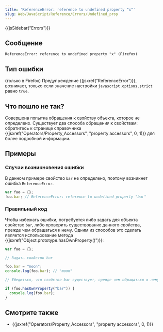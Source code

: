 ```yaml
---
title: 'ReferenceError: reference to undefined property "x"'
slug: Web/JavaScript/Reference/Errors/Undefined_prop
---
```


{{jsSidebar("Errors")}}

## Сообщение

```
ReferenceError: reference to undefined property "x" (Firefox)
```

## Тип ошибки

(только в Firefox) Предупреждение {{jsxref("ReferenceError")}}, возникает, только если значение настройки `javascript.options.strict` равно `true`.

## Что пошло не так?

Совершена попытка обращения к свойству объекта, которое не определено. Существует два способа обращения к свойствам: обратитесь к странице справочника {{jsxref("Operators/Property_Accessors", "property accessors", 0, 1)}} для более подробной информации.

## Примеры

### Случаи возникновения ошибки

В данном примере свойство `bar` не определено, поэтому возникнет ошибка `ReferenceError`.

```js example-bad
var foo = {};
foo.bar; // ReferenceError: reference to undefined property "bar"
```

### Правильный код

Чтобы избежать ошибки, потребуется либо задать для объекта свойство `bar`, либо проверить существование данного свойства, прежде чем обращаться к нему. Одним из способов это сделать является использование метода {{jsxref("Object.prototype.hasOwnProperty()")}}:

```js example-good
var foo = {};

// Задать свойство bar

foo.bar = "moon";
console.log(foo.bar); // "moon"

// Убедиться, что свойство bar существует, прежде чем обращаться к нему

if (foo.hasOwnProperty("bar")) {
  console.log(foo.bar);
}
```

## Смотрите также

- {{jsxref("Operators/Property_Accessors", "property accessors", 0, 1)}}

